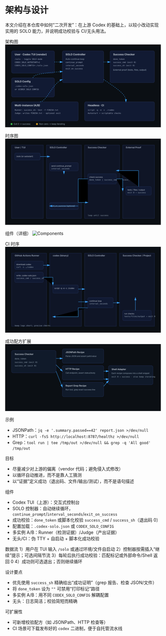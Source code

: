 架构与设计
=========

本文介绍在本仓库中如何“二次开发”：在上游 Codex 的基础上，以较小改动实现实用的 SOLO 能力，并说明成功校验与 CI/无头用法。

架构图
![Architecture](../../assets/architecture.svg)

时序图
![Sequence](../../assets/architecture-seq.svg)

组件（详细）
![Components](../../assets/architecture-components.svg)

CI 时序
![CI Sequence](../../assets/architecture-ci-seq.svg)

成功配方扩展
![Recipes](../../assets/architecture-recipes.svg)

示例
- JSONPath：`jq -e '.summary.passed==42' report.json >/dev/null`
- HTTP：`curl -fsS http://localhost:8787/healthz >/dev/null`
- Grep：`tool run | tee /tmp/out >/dev/null && grep -q 'All good' /tmp/out`

目标
- 尽量减少对上游的偏离（vendor 代码；避免侵入式修改）
- 以循环自动推进，而不是靠人工猜测
- 以“证据”定义成功（退出码、文件/输出/测试），而不是语句描述

组件
- Codex TUI（上游）：交互式控制台
- SOLO 控制器：自动继续循环，`continue_prompt`/`interval_seconds`/`exit_on_success`
- 成功校验：`done_token` 或脚本化校验 `success_cmd` / `success_sh`（退出码 0）
- 配置加载：`.codex-solo.json` 或 `CODEX_SOLO_CONFIG`
- 多实例 A/B：Runner（检测证据）/Judge（产出证据）
- 无头/CI：伪 TTY + 自启动 + 脚本化成功校验

数据流
1）用户在 TUI 输入 `/solo` 或通过环境/文件自启动
2）控制器按需插入“继续”提示；可选间隔节流
3）每轮后执行成功校验：匹配标记或外部命令/Shell 返回 0
4）成功则可选退出；否则继续循环

设计要点
- 优先使用 `success_sh` 精确给出“成功证明”（grep 报告、检查 JSON/文件）
- 将 `done_token` 设为 `""` 可禁用“打印标记”路径
- 多实例 A/B：用不同 `CODEX_SOLO_CONFIG` 解耦配置
- 无头：日志简洁；校验简短而精确

可扩展性
- 可新增校验配方（如 JSONPath、HTTP 检查等）
- CI 场景可下载发布好的 `codex` 二进制，便于自托管流水线
